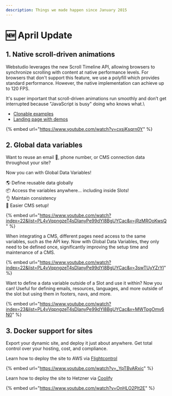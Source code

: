 ```yaml
---
description: Things we made happen since January 2015
---
```


# 🆕 April Update

## 1. Native scroll-driven animations

Webstudio leverages the new Scroll Timeline API, allowing browsers to synchronize scrolling with content at native performance levels. For browsers that don't support this feature, we use a polyfill which provides standard performance. However, the native implementation can achieve up to 120 FPS.

It's super important that scroll-driven animations run smoothly and don’t get interrupted because "JavaScript is busy" doing who knows what.\


* [Clonable examples](https://webstudio.is/marketplace/templates/animations)
* [Landing page with demos](https://webstudio.is/scroll-driven-animations)

{% embed url="https://www.youtube.com/watch?v=cxsjKsqrn0Y" %}

## 2. Global data variables

Want to reuse an email 📧, phone number, or CMS connection data throughout your site?

Now you can with Global Data Variables!

🌎 Define reusable data globally\
📦 Access the variables anywhere… including inside Slots!\
👌 Maintain consistency\
🫰 Easier CMS setup!

{% embed url="https://www.youtube.com/watch?index=22&list=PL4vVqpngzeT4sDlanyPe99dYl8BgUYCac&v=jRzMROoKwsQ" %}

When integrating a CMS, different pages need access to the same variables, such as the API key. Now with Global Data Variables, they only need to be defined once, significantly improving the setup time and maintenance of a CMS.

{% embed url="https://www.youtube.com/watch?index=22&list=PL4vVqpngzeT4sDlanyPe99dYl8BgUYCac&v=3swTUyYZrYI" %}

Want to define a data variable outside of a Slot and use it within? Now you can! Useful for defining emails, resources, languages, and more outside of the slot but using them in footers, navs, and more.

{% embed url="https://www.youtube.com/watch?index=23&list=PL4vVqpngzeT4sDlanyPe99dYl8BgUYCac&v=MWTpgOmv6N0" %}

## 3. Docker support for sites

Export your dynamic site, and deploy it just about anywhere. Get total control over your hosting, cost, and compliance.

Learn how to deploy the site to AWS via [Flightcontrol](https://www.flightcontrol.dev/)

{% embed url="https://www.youtube.com/watch?v=_YpTBvARxic" %}

Learn how to deploy the site to Hetzner via [Coolify](https://www.coolify.io/)&#x20;

{% embed url="https://www.youtube.com/watch?v=OnHLO2Plt2E" %}
